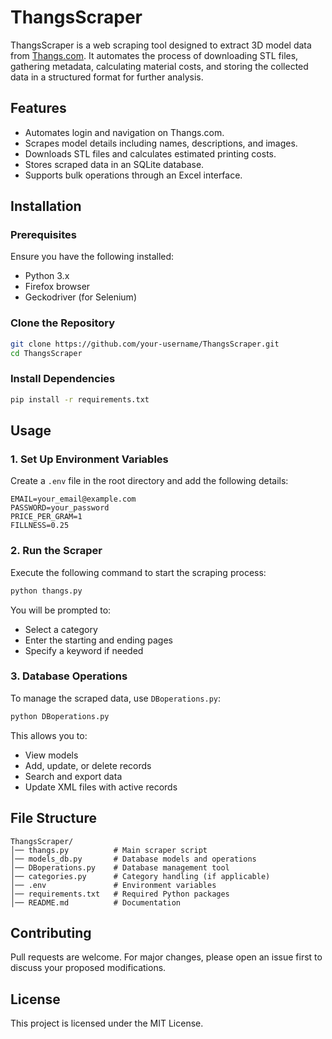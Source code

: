 # ThangsScraper

ThangsScraper is a web scraping tool designed to extract 3D model data from [Thangs.com](https://thangs.com). It automates the process of downloading STL files, gathering metadata, calculating material costs, and storing the collected data in a structured format for further analysis.

## Features
- Automates login and navigation on Thangs.com.
- Scrapes model details including names, descriptions, and images.
- Downloads STL files and calculates estimated printing costs.
- Stores scraped data in an SQLite database.
- Supports bulk operations through an Excel interface.

## Installation
### **Prerequisites**
Ensure you have the following installed:
- Python 3.x
- Firefox browser
- Geckodriver (for Selenium)

### **Clone the Repository**
```bash
git clone https://github.com/your-username/ThangsScraper.git
cd ThangsScraper
```

### **Install Dependencies**
```bash
pip install -r requirements.txt
```

## Usage

### **1. Set Up Environment Variables**
Create a `.env` file in the root directory and add the following details:
```env
EMAIL=your_email@example.com
PASSWORD=your_password
PRICE_PER_GRAM=1
FILLNESS=0.25
```

### **2. Run the Scraper**
Execute the following command to start the scraping process:
```bash
python thangs.py
```
You will be prompted to:
- Select a category
- Enter the starting and ending pages
- Specify a keyword if needed

### **3. Database Operations**
To manage the scraped data, use `DBoperations.py`:
```bash
python DBoperations.py
```
This allows you to:
- View models
- Add, update, or delete records
- Search and export data
- Update XML files with active records

## File Structure
```
ThangsScraper/
│── thangs.py          # Main scraper script
│── models_db.py       # Database models and operations
│── DBoperations.py    # Database management tool
│── categories.py      # Category handling (if applicable)
│── .env               # Environment variables
│── requirements.txt   # Required Python packages
│── README.md          # Documentation
```

## Contributing
Pull requests are welcome. For major changes, please open an issue first to discuss your proposed modifications.

## License
This project is licensed under the MIT License.

